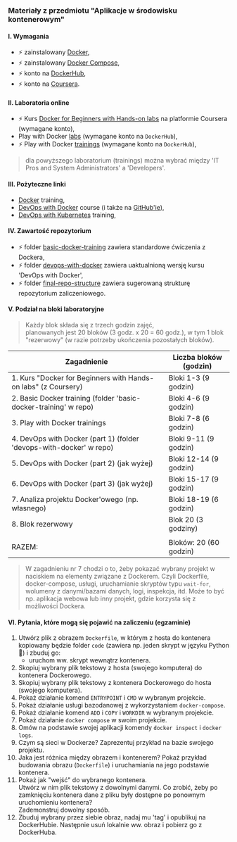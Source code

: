 ### Materiały z przedmiotu "Aplikacje w środowisku kontenerowym"

#### I. Wymagania
  - :zap: zainstalowany [Docker](https://docs.docker.com/get-started/get-docker/),
  - :zap: zainstalowany [Docker Compose](https://docs.docker.com/compose/),
  - :zap: konto na [DockerHub](https://hub.docker.com/),  
  - :zap: konto na [Coursera](https://www.coursera.org/).  

#### II. Laboratoria online
  - :zap: Kurs [Docker for Beginners with Hands-on labs](https://www.coursera.org/learn/docker-for-the-absolute-beginner) na platformie Coursera (wymagane konto),    
  - Play with Docker [labs](https://labs.play-with-docker.com/) (wymagane konto na `DockerHub`),    
  - :zap: Play with Docker [trainings](https://training.play-with-docker.com/) (wymagane konto na `DockerHub`),    
  > dla powyższego laboratorium (trainings) można wybrać między 'IT Pros and System Administrators' a 'Developers'.

#### III. Pożyteczne linki
  - [Docker](https://github.com/delner/docker-training/blob/master/README.md) training,  
  - [DevOps with Docker](https://devopswithdocker.com/) course (i także na [GitHub'ie](https://github.com/docker-hy/docker-hy.github.io)),  
  - [DevOps with Kubernetes](https://devopswithkubernetes.com/) training,  


#### IV. Zawartość repozytorium
  - :zap: folder [basic-docker-training](basic-docker-training/README.md) zawiera standardowe ćwiczenia z Dockera,  
  - :zap: folder [devops-with-docker](devops-with-docker) zawiera uaktualnioną wersję kursu 'DevOps with Docker',  
  - :zap: folder [final-repo-structure](final-repo-structure) zawiera sugerowaną strukturę repozytorium zaliczeniowego.  

#### V. Podział na bloki laboratoryjne
> Każdy blok składa się z trzech godzin zajęć,  
> planowanych jest 20 bloków (3 godz. x 20 = 60 godz.), w tym 1 blok "rezerwowy" (w razie potrzeby ukończenia pozostałych bloków).    


| Zagadnienie                                                         | Liczba bloków (godzin) |
|---------------------------------------------------------------------|------------------------|
| 1. Kurs "Docker for Beginners with Hands-on labs" (z Coursery)      | Bloki 1-3 (9 godzin)   |
| 2. Basic Docker training  (folder 'basic-docker-training' w repo)   | Bloki 4-6 (9 godzin)   |
| 3. Play with Docker trainings                                       | Bloki 7-8 (6 godzin)   |
| 4. DevOps with Docker (part 1) (folder 'devops-with-docker' w repo) | Bloki 9-11 (9 godzin)  |
| 5. DevOps with Docker (part 2)     (jak wyżej)                      | Bloki 12-14 (9 godzin) |
| 6. DevOps with Docker (part 3)     (jak wyżej)                      | Bloki 15-17 (9 godzin) |
| 7. Analiza projektu Docker'owego (np. własnego)                     | Bloki 18-19 (6 godzin) |
| 8. Blok rezerwowy                                                   | Blok 20 (3 godziny)    |
|                                                                     |                        |
| RAZEM:                                                              | Bloków: 20 (60 godzin) |

> W zagadnieniu nr 7 chodzi o to, żeby pokazać wybrany projekt w naciskiem na elementy związane z Dockerem.
Czyli Dockerfile, docker-compose, usługi, uruchamianie skryptów typu `wait-for`, wolumeny z danymi/bazami danych, logi, inspekcja, itd.
Może to być np. aplikacja webowa lub inny projekt, gdzie korzysta się z możliwości Dockera.  
> 
#### VI. Pytania, które mogą się pojawić na zaliczeniu (egzaminie)
1. Utwórz plik z obrazem `Dockerfile`, w którym z hosta do kontenera kopiowany będzie folder `code` (zawiera np. jeden skrypt w języku Python :snake:) i zbuduj go:  
    - uruchom ww. skrypt wewnątrz kontenera.
2. Skopiuj wybrany plik tekstowy z hosta (swojego komputera) do kontenera Dockerowego.
3. Skopiuj wybrany plik tekstowy z kontenera Dockerowego do hosta (swojego komputera).
4. Pokaż działanie komend `ENTRYPOINT` i `CMD` w wybranym projekcie.
5. Pokaż działanie usługi bazodanowej z wykorzystaniem `docker-compose`.
6. Pokaż działanie komend `ADD` i `COPY` i `WORKDIR` w wybranym projekcie.
7. Pokaż działanie `docker compose` w swoim projekcie.
8. Omów na podstawie swojej aplikacji komendy `docker inspect` i `docker logs`.
9. Czym są sieci w Dockerze? Zaprezentuj przykład na bazie swojego projektu.
10. Jaka jest różnica między obrazem i kontenerem? 
    Pokaż przykład budowania obrazu (`Dockerfile`) i uruchamiania na jego podstawie kontenera.
11. Pokaż jak "wejść" do wybranego kontenera.  
    Utwórz w nim plik tekstowy z dowolnymi danymi. 
    Co zrobić, żeby po zamknięciu kontenera dane z pliku były dostępne po ponownym uruchomieniu kontenera?  
    Zademonstruj dowolny sposób.
12. Zbuduj wybrany przez siebie obraz, nadaj mu 'tag' i opublikuj na DockerHubie. 
    Następnie usuń lokalnie ww. obraz i pobierz go z DockerHuba.  